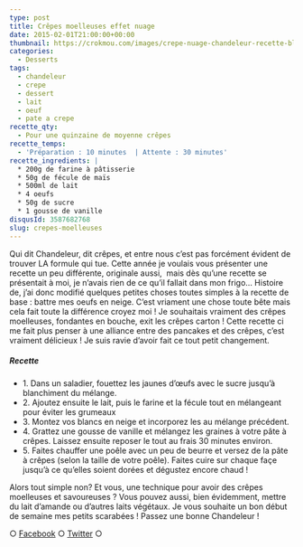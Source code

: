 ```yaml
---
type: post
title: Crêpes moelleuses effet nuage
date: 2015-02-01T21:00:00+00:00
thumbnail: https://crokmou.com/images/crepe-nuage-chandeleur-recette-blog-culinaire-crokmou.jpg
categories:
  - Desserts
tags:
  - chandeleur
  - crepe
  - dessert
  - lait
  - oeuf
  - pate a crepe
recette_qty:
  - Pour une quinzaine de moyenne crêpes
recette_temps:
  - 'Préparation : 10 minutes  | Attente : 30 minutes'
recette_ingredients: |
  * 200g de farine à pâtisserie
  * 50g de fécule de maïs
  * 500ml de lait
  * 4 oeufs
  * 50g de sucre
  * 1 gousse de vanille
disqusId: 3587682768
slug: crepes-moelleuses
---
```


Qui dit Chandeleur, dit crêpes, et entre nous c’est pas forcément évident de trouver LA formule qui tue. Cette année je voulais vous présenter une recette un peu différente, originale aussi,  mais dès qu’une recette se présentait à moi, je n’avais rien de ce qu’il fallait dans mon frigo… Histoire de, j’ai donc modifié quelques petites choses toutes simples à la recette de base : battre mes oeufs en neige. C’est vriament une chose toute bête mais cela fait toute la différence croyez moi ! Je souhaitais vraiment des crêpes moelleuses, fondantes en bouche, exit les crêpes carton ! Cette recette ci me fait plus penser à une alliance entre des pancakes et des crêpes, c’est vraiment délicieux ! Je suis ravie d’avoir fait ce tout petit changement.

##### Recette

* 1\. Dans un saladier, fouettez les jaunes d’œufs avec le sucre jusqu’à blanchiment du mélange.
* 2\. Ajoutez ensuite le lait, puis le farine et la fécule tout en mélangeant pour éviter les grumeaux
* 3\. Montez vos blancs en neige et incorporez les au mélange précédent.
* 4\. Grattez une gousse de vanille et mélangez les graines à votre pâte à crêpes. Laissez ensuite reposer le tout au frais 30 minutes environ.
* 5\. Faites chauffer une poêle avec un peu de beurre et versez de la pâte à crêpes (selon la taille de votre poêle). Faites cuire sur chaque façe jusqu’à ce qu’elles soient dorées et dégustez encore chaud !

Alors tout simple non? Et vous, une technique pour avoir des crêpes moelleuses et savoureuses ? Vous pouvez aussi, bien évidemment, mettre du lait d’amande ou d’autres laits végétaux. Je vous souhaite un bon début de semaine mes petits scarabées ! Passez une bonne Chandeleur !

○ [Facebook](https://www.facebook.com/crokmou.blog) ○ [Twitter](https://twitter.com/Crokmou) ○